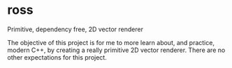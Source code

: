 # ross
Primitive, dependency free, 2D vector renderer

The objective of this project is for me to more learn about, and practice, modern C++, by creating a really primitive 2D vector renderer. There are no other expectations for this project.
